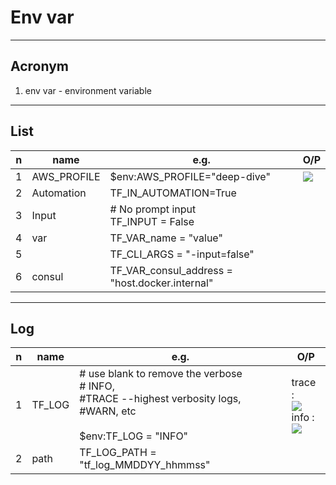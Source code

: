 # Env var

---

## Acronym
1. env var - environment variable

---

## List
|n|name|e.g.|O/P|
|-|----|----|---|
|1|AWS_PROFILE|$env:AWS_PROFILE="deep-dive"|[<img src="https://i.imgur.com/L52ARMU.png">](https://i.imgur.com/L52ARMU.png)|
|2|Automation|TF_IN_AUTOMATION=True||
|3|Input|# No prompt input <br/> TF_INPUT = False||
|4|var|TF_VAR_name = "value"||
|5||TF_CLI_ARGS = "-input=false"||
|6|consul|TF_VAR_consul_address = "host.docker.internal"||

---

## Log
|n|name|e.g.|O/P|
|-|----|----|---|
|1|TF_LOG|# use blank to remove the verbose <br/> # INFO,<br/> #TRACE --highest verbosity logs,<br/> #WARN, etc <br/><br/>$env:TF_LOG = "INFO"|trace : <br/> [<img src="https://i.imgur.com/yYf9qVq.png">](https://i.imgur.com/yYf9qVq.png) <br/> info : <br/> [<img src="https://i.imgur.com/ACs0NkB.png">](https://i.imgur.com/ACs0NkB.png)|
|2|path|TF_LOG_PATH = "tf_log_MMDDYY_hhmmss"||
